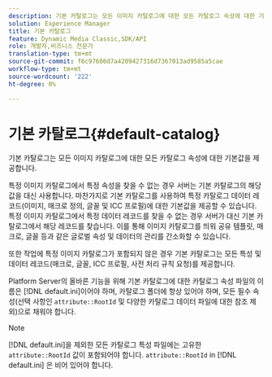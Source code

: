 ```yaml
---
description: 기본 카탈로그는 모든 이미지 카탈로그에 대한 모든 카탈로그 속성에 대한 기본값을 제공합니다.
solution: Experience Manager
title: 기본 카탈로그
feature: Dynamic Media Classic,SDK/API
role: 개발자,비즈니스 전문가
translation-type: tm+mt
source-git-commit: f6c97606d7a4209427316d7367013ad9585a5cae
workflow-type: tm+mt
source-wordcount: '222'
ht-degree: 0%

---
```



# 기본 카탈로그{#default-catalog}

기본 카탈로그는 모든 이미지 카탈로그에 대한 모든 카탈로그 속성에 대한 기본값을 제공합니다.

특정 이미지 카탈로그에서 특정 속성을 찾을 수 없는 경우 서버는 기본 카탈로그의 해당 값을 대신 사용합니다. 마찬가지로 기본 카탈로그를 사용하여 특정 카탈로그 데이터 레코드(이미지, 매크로 정의, 글꼴 및 ICC 프로필)에 대한 기본값을 제공할 수 있습니다. 특정 이미지 카탈로그에서 특정 데이터 레코드를 찾을 수 없는 경우 서버가 대신 기본 카탈로그에서 해당 레코드를 찾습니다. 이를 통해 이미지 카탈로그를 띄워 공유 템플릿, 매크로, 글꼴 등과 같은 글로벌 속성 및 데이터의 관리를 간소화할 수 있습니다.

또한 작업에 특정 이미지 카탈로그가 포함되지 않은 경우 기본 카탈로그는 모든 특성 및 데이터 레코드(매크로, 글꼴, ICC 프로필, 사전 처리 규칙 요청)를 제공합니다.

Platform Server의 올바른 기능을 위해 기본 카탈로그에 대한 카탈로그 속성 파일의 이름은 [!DNL default.ini]이어야 하며, 카탈로그 폴더에 항상 있어야 하며, 모든 필수 속성(선택 사항인 `attribute::RootId` 및 다양한 카탈로그 데이터 파일에 대한 참조 제외)으로 채워야 합니다.

>[!NOTE]
>
>[!DNL default.ini]을 제외한 모든 카탈로그 특성 파일에는 고유한 `attribute::RootId` 값이 포함되어야 합니다. `attribute::RootId` in [!DNL default.ini] 은 비어 있어야 합니다.

